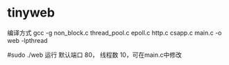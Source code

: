 # tinyweb
编译方式
gcc -g non_block.c thread_pool.c epoll.c http.c csapp.c main.c -o web -lpthread

#sudo ./web 运行
默认端口 80， 线程数 10，可在main.c中修改
